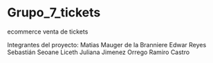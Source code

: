# Grupo_7_tickets
ecommerce venta de tickets

Integrantes del proyecto:
Matias Mauger de la Branniere
Edwar Reyes
Sebastián Seoane
Liceth Juliana Jimenez Orrego
Ramiro Castro
